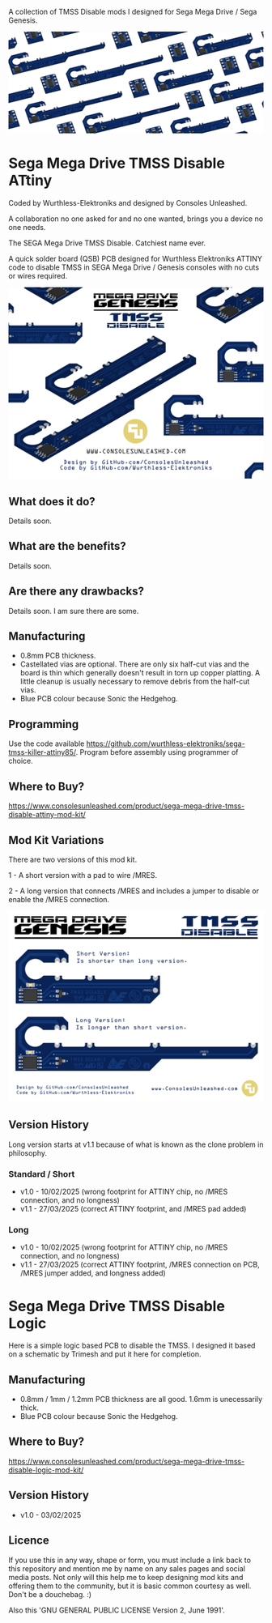 A collection of TMSS Disable mods I designed for Sega Mega Drive / Sega Genesis.

![My Image](Sega-Mega-Drive-TMSS-Disable-Main.png)

# Sega Mega Drive TMSS Disable ATtiny

Coded by Wurthless-Elektroniks and designed by Consoles Unleashed.

A collaboration no one asked for and no one wanted, brings you a device no one needs.

The SEGA Mega Drive TMSS Disable. Catchiest name ever.

A quick solder board (QSB) PCB designed for Wurthless Elektroniks ATTINY code to disable TMSS in SEGA Mega Drive / Genesis consoles with no cuts or wires required.

![My Image](Sega-Mega-Drive-TMSS-ATtiny-Disable.png)

## What does it do?

Details soon.

## What are the benefits?

Details soon.

## Are there any drawbacks?

Details soon. I am sure there are some.

## Manufacturing

- 0.8mm PCB thickness.
- Castellated vias are optional. There are only six half-cut vias and the board is thin which generally doesn't result in torn up copper platting. A little cleanup is usually necessary to remove debris from the half-cut vias.
- Blue PCB colour because Sonic the Hedgehog.

## Programming

Use the code available https://github.com/wurthless-elektroniks/sega-tmss-killer-attiny85/. Program before assembly using programmer of choice.

## Where to Buy?

https://www.consolesunleashed.com/product/sega-mega-drive-tmss-disable-attiny-mod-kit/

## Mod Kit Variations

There are two versions of this mod kit.

1 - A short version with a pad to wire /MRES.

2 - A long version that connects /MRES and includes a jumper to disable or enable the /MRES connection.

![My Image](Sega-Mega-Drive-TMSS-ATtiny-Disable-Versions.png)

## Version History

Long version starts at v1.1 because of what is known as the clone problem in philosophy.

### Standard / Short

- v1.0 - 10/02/2025 (wrong footprint for ATTINY chip, no /MRES connection, and no longness)
- v1.1 - 27/03/2025 (correct ATTINY footprint, and /MRES pad added)

### Long

- v1.0 - 10/02/2025 (wrong footprint for ATTINY chip, no /MRES connection, and no longness)
- v1.1 - 27/03/2025 (correct ATTINY footprint, /MRES connection on PCB, /MRES jumper added, and longness added)

# Sega Mega Drive TMSS Disable Logic

Here is a simple logic based PCB to disable the TMSS. I designed it based on a schematic by Trimesh and put it here for completion.

## Manufacturing

- 0.8mm / 1mm / 1.2mm PCB thickness are all good. 1.6mm is unecessarily thick.
- Blue PCB colour because Sonic the Hedgehog.

## Where to Buy?

https://www.consolesunleashed.com/product/sega-mega-drive-tmss-disable-logic-mod-kit/

## Version History

- v1.0 - 03/02/2025

## Licence

If you use this in any way, shape or form, you must include a link back to this repository and mention me by name on any sales pages and social media posts. Not only will this help me to keep designing mod kits and offering them to the community, but it is basic common courtesy as well. Don't be a douchebag. :)

Also this 'GNU GENERAL PUBLIC LICENSE Version 2, June 1991'.
